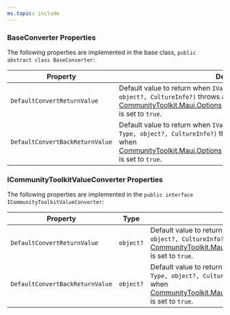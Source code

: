 ```yaml
---
ms.topic: include
---
```


### BaseConverter Properties

The following properties are implemented in the base class, `public abstract class BaseConverter`:

|Property |Description  |
|---------|---------|
| `DefaultConvertReturnValue` | Default value to return when `IValueConverter.Convert(object?, Type, object?, CultureInfo?)` throws an `Exception`. This value is used when [CommunityToolkit.Maui.Options](../options.md)`.ShouldSuppressExceptionsInConverters` is set to `true`. |
| `DefaultConvertBackReturnValue` | Default value to return when `IValueConverter.ConvertBack(object?, Type, object?, CultureInfo?)` throws an `Exception`. This value is used when [CommunityToolkit.Maui.Options](../options.md)`.ShouldSuppressExceptionsInConverters` is set to `true`. |

### ICommunityToolkitValueConverter Properties

The following properties are implemented in the `public interface ICommunityToolkitValueConverter`:

|Property |Type     |Description  |
|---------|---------|---------|
| `DefaultConvertReturnValue` | `object?` | Default value to return when `IValueConverter.Convert(object?, Type, object?, CultureInfo?)` throws an `Exception`. This value is used when [CommunityToolkit.Maui.Options](../options.md)`.ShouldSuppressExceptionsInConverters` is set to `true`. |
| `DefaultConvertBackReturnValue` | `object?` | Default value to return when `IValueConverter.ConvertBack(object?, Type, object?, CultureInfo?)` throws an `Exception`. This value is used when [CommunityToolkit.Maui.Options](../options.md)`.ShouldSuppressExceptionsInConverters` is set to `true`. |
